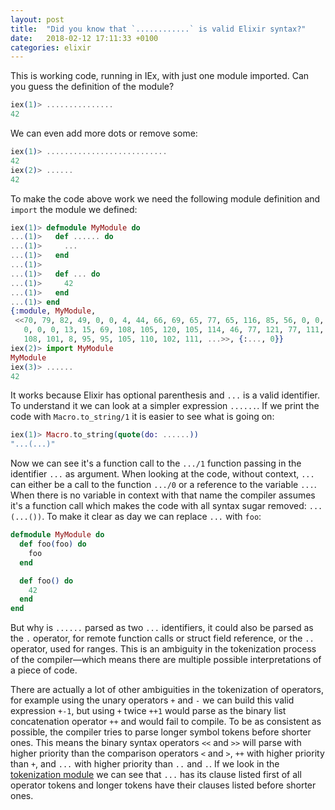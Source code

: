 ```yaml
---
layout: post
title:  "Did you know that `............` is valid Elixir syntax?"
date:   2018-02-12 17:11:33 +0100
categories: elixir
---
```

This is working code, running in IEx, with just one module imported. Can you guess the definition of the module?

```elixir
iex(1)> ...............
42
```

We can even add more dots or remove some:

```elixir
iex(1)> ...........................
42
iex(2)> ......
42
```

To make the code above work we need the following module definition and `import` the module we defined:

```elixir
iex(1)> defmodule MyModule do
...(1)>   def ...... do
...(1)>     ...
...(1)>   end
...(1)>
...(1)>   def ... do
...(1)>     42
...(1)>   end
...(1)> end
{:module, MyModule,
 <<70, 79, 82, 49, 0, 0, 4, 44, 66, 69, 65, 77, 65, 116, 85, 56, 0, 0, 0, 126,
   0, 0, 0, 13, 15, 69, 108, 105, 120, 105, 114, 46, 77, 121, 77, 111, 100, 117,
   108, 101, 8, 95, 95, 105, 110, 102, 111, ...>>, {:..., 0}}
iex(2)> import MyModule
MyModule
iex(3)> ......
42
```

It works because Elixir has optional parenthesis and `...` is a valid identifier. To understand it we can look at a simpler expression `......`. If we print the code with `Macro.to_string/1` it is easier to see what is going on:

```elixir
iex(1)> Macro.to_string(quote(do: ......))
"...(...)"
```

Now we can see it's a function call to the `.../1` function passing in the identifier `...` as argument. When looking at the code, without context, `...` can either be a call to the function `.../0` or a reference to the variable `...`. When there is no variable in context with that name the compiler assumes it's a function call which makes the code with all syntax sugar removed: `...(...())`. To make it clear as day we can replace `...` with `foo`:


```elixir
defmodule MyModule do
  def foo(foo) do
    foo
  end

  def foo() do
    42
  end
end
```

But why is `......` parsed as two `...` identifiers, it could also be parsed as the `.` operator, for remote function calls or struct field reference, or the `..` operator, used for ranges. This is an ambiguity in the tokenization process of the compiler—which means there are multiple possible interpretations of a piece of code.

There are actually a lot of other ambiguities in the tokenization of operators, for example using the unary operators `+` and `-` we can build this valid expression `+-1`, but using `+` twice `++1` would parse as the binary list concatenation operator `++` and would fail to compile. To be as consistent as possible, the compiler tries to parse longer symbol tokens before shorter ones. This means the binary syntax operators `<<` and `>>` will parse with higher priority than the comparison operators `<` and `>`, `++` with higher priority than `+`, and `...` with higher priority than `..` and `.`. If we look in the [tokenization module](https://github.com/elixir-lang/elixir/blob/4b134c8cf56811c1f7e9e1a1a053bc22b6d1d5ac/lib/elixir/src/elixir_tokenizer.erl#L296) we can see that `...` has its clause listed first of all operator tokens and longer tokens have their clauses listed before shorter ones.
